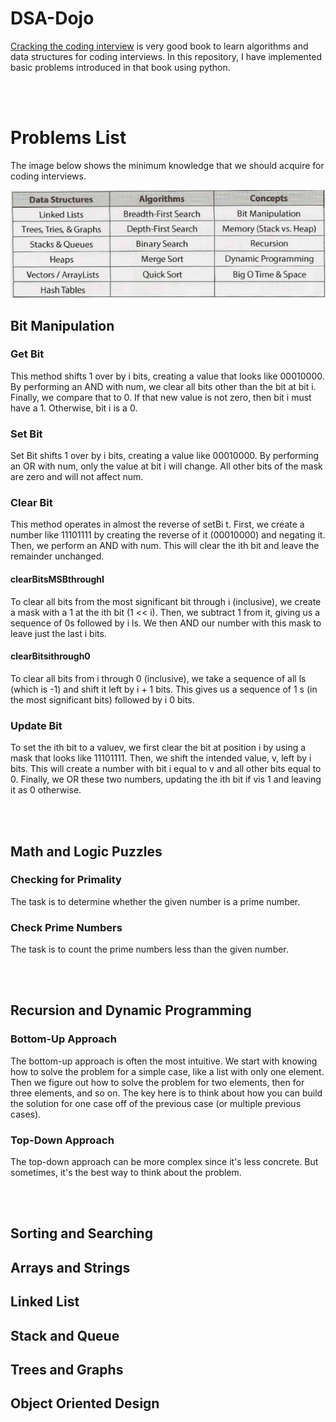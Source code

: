 # DSA-Dojo
[Cracking the coding interview](https://www.crackingthecodinginterview.com/) is very good book to learn algorithms and data structures for coding interviews.
In this repository, I have implemented basic problems introduced in that book using python.

<br></br>

# Problems List
The image below shows the minimum knowledge that we should acquire for coding interviews.

<img src="resources/cracking.png" width='600'>

## Bit Manipulation
### Get Bit
This method shifts 1 over by i bits, creating a value that looks like 00010000. By performing an AND with num, we clear all bits other than the bit at bit i. Finally, we compare that to 0. If that new value is not zero, then bit i must have a 1. Otherwise, bit i is a 0.

### Set Bit
Set Bit shifts 1 over by i bits, creating a value like 00010000. By performing an OR with num, only the value at bit i will change. All other bits of the mask are zero and will not affect num.

### Clear Bit
This method operates in almost the reverse of setBi t. First, we create a number like 11101111 by creating the reverse of it (00010000) and negating it. Then, we perform an AND with num. This will clear the ith bit and leave the remainder unchanged.

#### clearBitsMSBthroughI
To clear all bits from the most significant bit through i (inclusive), we create a mask with a 1 at the ith bit (1 << i). Then, we subtract 1 from it, giving us a sequence of 0s followed by i ls. We then AND our number with this mask to leave just the last i bits.

#### clearBitsithrough0
To clear all bits from i through 0 (inclusive), we take a sequence of all ls (which is -1) and shift it left by i + 1 bits. This gives us a sequence of 1 s (in the most significant bits) followed by i 0 bits.

### Update Bit
To set the ith bit to a valuev, we first clear the bit at position i by using a mask that looks like 11101111.
Then, we shift the intended value, v, left by i bits. This will create a number with bit i equal to v and all other bits equal to 0. Finally, we OR these two numbers, updating the ith bit if vis 1 and leaving it as 0 otherwise.

<br></br>

## Math and Logic Puzzles
### Checking for Primality
The task is to determine whether the given number is a prime number.

### Check Prime Numbers
The task is to count the prime numbers less than the given number.

<br></br>

## Recursion and Dynamic Programming
### Bottom-Up Approach
The bottom-up approach is often the most intuitive. We start with knowing how to solve the problem for a simple case, like a list with only one element. Then we figure out how to solve the problem for two elements, then for three elements, and so on. The key here is to think about how you can build the solution for one case off of the previous case (or multiple previous cases).

### Top-Down Approach
The top-down approach can be more complex since it's less concrete. But sometimes, it's the best way to think about the problem.

<br></br>

## Sorting and Searching
## Arrays and Strings
## Linked List
## Stack and Queue
## Trees and Graphs
## Object Oriented Design
